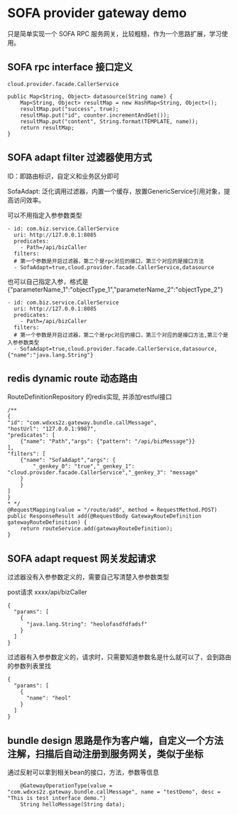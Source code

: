 # SOFA provider gateway demo

只是简单实现一个 SOFA RPC 服务网关，比较粗糙，作为一个思路扩展，学习使用。

## SOFA rpc interface 接口定义

```
cloud.provider.facade.CallerService

public Map<String, Object> datasource(String name) {
    Map<String, Object> resultMap = new HashMap<String, Object>();
    resultMap.put("success", true);
    resultMap.put("id", counter.incrementAndGet());
    resultMap.put("content", String.format(TEMPLATE, name));
    return resultMap;
}
```

## SOFA adapt filter 过滤器使用方式

ID：即路由标识，自定义和业务区分即可

SofaAdapt: 泛化调用过滤器，内置一个缓存，放置GenericService引用对象，提高访问效率。

可以不用指定入参参数类型

```
- id: com.biz.service.CallerService
  uri: http://127.0.0.1:8085
  predicates:
    - Path=/api/bizCaller
  filters:
  # 第一个参数是开启过滤器，第二个是rpc对应的接口，第三个对应的是接口方法
  - SofaAdapt=true,cloud.provider.facade.CallerService,datasource
```

也可以自己指定入参，格式是{"parameterName_1":"objectType_1","parameterName_2":"objectType_2"}

```
- id: com.biz.service.CallerService
  uri: http://127.0.0.1:8085
  predicates:
    - Path=/api/bizCaller
  filters:
  # 第一个参数是开启过滤器，第二个是rpc对应的接口，第三个对应的是接口方法,第三个是入参参数类型
  - SofaAdapt=true,cloud.provider.facade.CallerService,datasource,{"name":"java.lang.String"}
```

## redis dynamic route 动态路由

RouteDefinitionRepository 的redis实现, 并添加restful接口

```
/**
{
"id": "com.wdxxs2z.gateway.bundle.callMessage",
"hostUrl": "127.0.0.1:9987",
"predicates": [
    {"name": "Path","args": {"pattern": "/api/bizMessage"}}
],
"filters": [
    {"name": "SofaAdapt","args": {
        "_genkey_0": "true","_genkey_1": "cloud.provider.facade.CallerService","_genkey_3": "message"
    }
    }
]
}
* */
@RequestMapping(value = "/route/add", method = RequestMethod.POST)
public ResponseResult add(@RequestBody GatewayRouteDefinition gatewayRouteDefinition) {
    return routeService.add(gatewayRouteDefinition);
}
```

## SOFA adapt request 网关发起请求

过滤器没有入参参数定义的，需要自己写清楚入参参数类型

post请求   xxxx/api/bizCaller

```
{
  "params": [
    {
      "java.lang.String": "heolofasdfdfadsf"
    }
  ]
}
```

过滤器有入参参数定义的，请求时，只需要知道参数名是什么就可以了，会到路由的参数列表里找

```
{
  "params": [
    {
      "name": "heol"
    }
  ]
}
```

## bundle design 思路是作为客户端，自定义一个方法注解，扫描后自动注册到服务网关，类似于坐标

通过反射可以拿到相关bean的接口，方法，参数等信息

```
    @GatewayOperationType(value = "com.wdxxs2z.gateway.bundle.callMessage", name = "testDemo", desc = "This is test interface demo.")
    String helloMessage(String data);
```